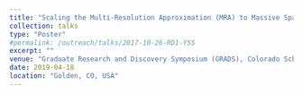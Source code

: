 ```yaml
---
title: "Scaling the Multi-Resolution Approximation (MRA) to Massive Spatial Data Sets"
collection: talks
type: "Poster"
#permalink: /outreach/talks/2017-10-26-RD1-YSS
excerpt: ""
venue: "Graduate Research and Discovery Symposium (GRADS), Colorado School of Mines"
date: 2019-04-18
location: "Golden, CO, USA"
---
```

